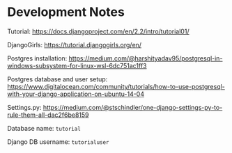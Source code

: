 # Development Notes

Tutorial: https://docs.djangoproject.com/en/2.2/intro/tutorial01/

DjangoGirls: https://tutorial.djangogirls.org/en/

Postgres installation: https://medium.com/@harshityadav95/postgresql-in-windows-subsystem-for-linux-wsl-6dc751ac1ff3

Postgres database and user setup: https://www.digitalocean.com/community/tutorials/how-to-use-postgresql-with-your-django-application-on-ubuntu-14-04

Settings.py: https://medium.com/@stschindler/one-django-settings-py-to-rule-them-all-dac2f6be8159

Database name: `tutorial`

Django DB username: `tutorialuser`
